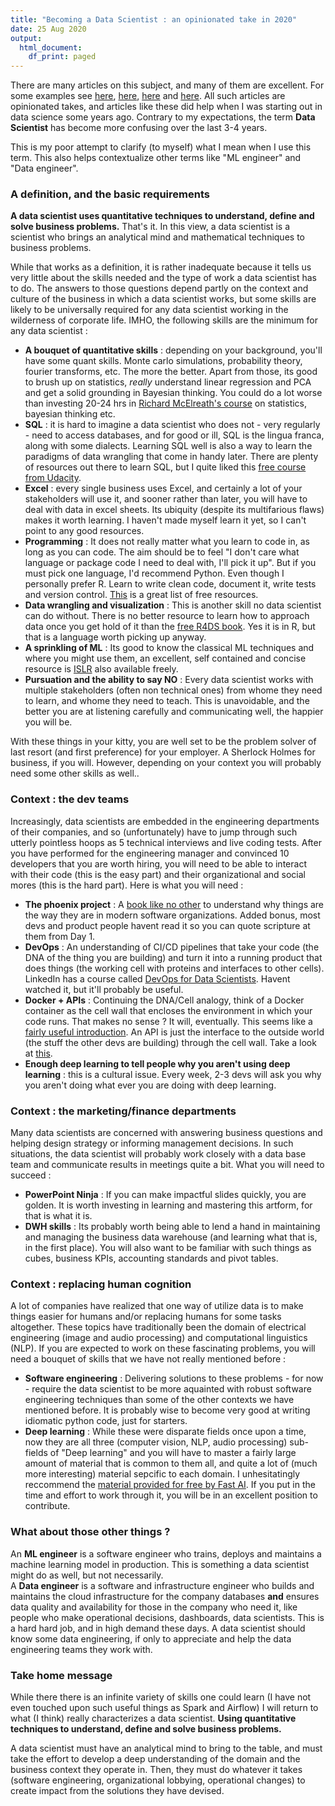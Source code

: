 ```yaml
---
title: "Becoming a Data Scientist : an opinionated take in 2020"
date: 25 Aug 2020
output:
  html_document:
    df_print: paged
---
```


There are many articles on this subject, and many of them are excellent. For some examples see [here](https://towardsdatascience.com/how-to-become-a-data-scientist-2a02ed565336), [here](https://towardsdatascience.com/how-to-become-a-data-scientist-3f8d6e75482f), [here](https://www.kdnuggets.com/2018/05/simplilearn-9-must-have-skills-data-scientist.html) and [here](https://www.discoverdatascience.org/career-information/data-scientist/). All such articles are opinionated takes, and articles like these did help when I was starting out in data science some years ago. Contrary to my expectations, the term **Data Scientist** has become more confusing over the last 3-4 years.

This is my poor attempt to clarify (to myself) what I  mean when I use this term. This also helps contextualize other terms like "ML engineer" and "Data engineer". 

### A definition, and the basic requirements

**A data scientist uses quantitative techniques to understand, define and solve business problems.** That's it. In this view, a data scientist is a scientist who brings an analytical mind and mathematical techniques to business problems. 

While that works as a definition, it is rather inadequate because it tells us very little about the skills needed and the type of work a data scientist has to do. The answers to those questions depend partly on the context and culture of the business in which a data scientist works, but some skills are likely to be universally required for any data scientist working in the wilderness of corporate life. IMHO, the following skills are the minimum for any data scientist :

- **A bouquet of quantitative skills** : depending on your background, you'll have some quant skills. Monte carlo simulations, probability theory, fourier transforms, etc. The more the better. Apart from those, its good to brush up on statistics, *really* understand linear regression and PCA and get a solid grounding in Bayesian thinking. You could do a lot worse than investing 20-24 hrs in [Richard McElreath's course](https://www.youtube.com/watch?v=4WVelCswXo4&list=PLDcUM9US4XdNM4Edgs7weiyIguLSToZRI) on statistics, bayesian thinking etc. 
- **SQL** : it is hard to imagine a data scientist who does not - very regularly - need to access databases, and for good or ill, SQL is the lingua franca, along with some dialects. Learning SQL well is also a way to learn the paradigms of data wrangling that come in handy later. There are plenty of resources out there to learn SQL, but I quite liked this [free course from Udacity](https://www.udacity.com/course/sql-for-data-analysis--ud198#).  
- **Excel** : every single business uses Excel, and certainly a lot of your stakeholders will use it, and sooner rather than later, you will have to deal with data in excel sheets. Its ubiquity (despite its multifarious flaws) makes it worth learning. I haven't made myself learn it yet, so I can't point to any good resources.  
- **Programming** : It does not really matter what you learn to code in, as long as you can code. The aim should be to feel "I don't care what language or package code I need to deal with, I'll pick it up". But if you must pick one language, I'd recommend Python. Even though I personally prefer R. Learn to write clean code, document it, write tests and version control. [This](https://docs.python-guide.org/intro/learning/) is a great list of free resources.   
- **Data wrangling and visualization** : This is another skill no data scientist can do without. There is no better resource to learn how to approach data once you get hold of it than the [free R4DS book](https://r4ds.had.co.nz/). Yes it is in R, but that is a language worth picking up anyway.   
- **A sprinkling of ML** : Its good to know the classical ML techniques and where you might use them, an excellent, self contained and concise resource is [ISLR](http://faculty.marshall.usc.edu/gareth-james/ISL/) also available freely.   
- **Pursuation and the ability to say NO** : Every data scientist works with multiple stakeholders (often non technical ones) from whome they need to learn, and whome they need to teach. This is unavoidable, and the better you are at listening carefully and communicating well, the happier you will be.   

With these things in your kitty, you are well set to be the problem solver of last resort (and first preference) for your employer. A Sherlock Holmes for business, if you will. However, depending on your context you will probably need some other skills as well.. 

### Context : the dev teams

Increasingly, data scientists are embedded in the engineering departments of their companies, and so (unfortunately) have to jump through such utterly pointless hoops as 5 technical interviews and live coding tests. After you have performed for the engineering manager and convinced 10 developers that you are worth hiring, you will need to be able to interact with their code (this is the easy part) and their organizational and social mores (this is the hard part). Here is what you will need :

- **The phoenix project** : A [book like no other](https://www.amazon.com/Phoenix-Project-DevOps-Helping-Business/dp/0988262592) to understand why things are the way they are in modern software organizations. Added bonus, most devs and product people havent read it so you can quote scripture at them from Day 1.   
- **DevOps** : An understanding of CI/CD pipelines that take your code (the DNA of the thing you are building) and turn it into a running product that does things (the working cell with proteins and interfaces to other cells). LinkedIn has a course called [DevOps for Data Scientists](https://www.linkedin.com/learning/devops-for-data-scientists). Havent watched it, but it'll probably be useful.   
- **Docker + APIs** : Continuing the DNA/Cell analogy, think of a Docker container as the cell wall that encloses the environment in which your code runs. That makes no sense ? It will, eventually. This seems like a [fairly useful introduction](https://www.analyticsvidhya.com/blog/2017/11/reproducible-data-science-docker-for-data-science/). An API is just the interface to the outside world (the stuff the other devs are building) through the cell wall. Take a look at [this](https://www.restapitutorial.com/).  
- **Enough deep learning to tell people why you aren't using deep learning** : this is a cultural issue. Every week, 2-3 devs will ask you why you aren't doing what ever you are doing with deep learning.   


### Context : the marketing/finance departments

Many data scientists are concerned with answering business questions and helping design strategy or informing management decisions. In such situations, the data scientist will probably work closely with a data base team and communicate results in meetings quite a bit. What you will need to succeed :

- **PowerPoint Ninja** : If you can make impactful slides quickly, you are golden. It is worth investing in learning and mastering this artform, for that is what it is. 
- **DWH skills** : Its probably worth being able to lend a hand in maintaining and managing the business data warehouse (and learning what that is, in the first place). You will also want to be familiar with such things as cubes, business KPIs, accounting standards and pivot tables.   


### Context : replacing human cognition  

A lot of companies have realized that one way of utilize data is to make things easier for humans and/or replacing humans for some tasks altogether. These topics have traditionally been the domain of electrical engineering (image and audio processing) and computational linguistics (NLP). If you are expected to work on these fascinating problems, you will need a bouquet of skills that we have not really mentioned before : 

- **Software engineering** : Delivering solutions to these problems - for now - require the data scientist to be more aquainted with robust software engineering techniques than some of the other contexts we have mentioned before. It is probably wise to become very good at writing idiomatic python code, just for starters.   
- **Deep learning** : While these were disparate fields once upon a time, now they are all three (computer vision, NLP, audio processing) sub-fields of "Deep learning" and you will have to master a fairly large amount of material that is common to them all, and quite a lot of (much more interesting) material sepcific to each domain. I unhesitatingly reccommend the [material provided for free by Fast AI](https://www.fast.ai/). If you put in the time and effort to work through it, you will be in an excellent position to contribute. 


### What about those other things ?

An **ML engineer** is a software engineer who trains, deploys and maintains a machine learning model in production. This is something a data scientist might do as well, but not necessarily.  
A **Data engineer** is a software and infrastructure engineer who builds and maintains the cloud infrastructure for the company databases **and** ensures data quality and availability for those in the company who need it, like people who make operational decisions, dashboards, data scientists. This is a hard hard job, and in high demand these days. A data scientist should know some data engineering, if only to appreciate and help the data engineering teams they work with. 

### Take home message  

While there there is an infinite variety of skills one could learn (I have not even touched upon such useful things as Spark and Airflow) I will return to what (I think) really characterizes a data scientist. **Using quantitative techniques to understand, define and solve business problems.** 

A data scientist must have an analytical mind to bring to the table, and must take the effort to develop a deep understanding of the domain and the business context they operate in. Then, they must do whatever it takes (software engineering, organizational lobbying, operational changes) to create impact from the solutions they have devised. 

